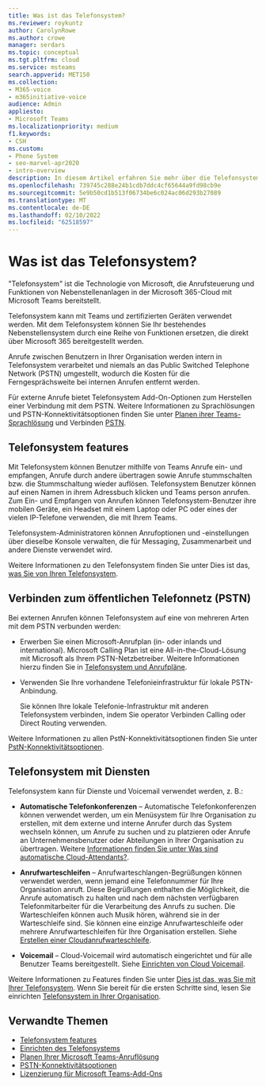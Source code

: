 ```yaml
---
title: Was ist das Telefonsystem?
ms.reviewer: roykuntz
author: CarolynRowe
ms.author: crowe
manager: serdars
ms.topic: conceptual
ms.tgt.pltfrm: cloud
ms.service: msteams
search.appverid: MET150
ms.collection:
- M365-voice
- m365initiative-voice
audience: Admin
appliesto:
- Microsoft Teams
ms.localizationpriority: medium
f1.keywords:
- CSH
ms.custom:
- Phone System
- seo-marvel-apr2020
- intro-overview
description: In diesem Artikel erfahren Sie mehr über die Telefonsystem Technologie in Microsoft 365.
ms.openlocfilehash: 739745c288e24b1cdb7ddc4cf65644a9fd98cb9e
ms.sourcegitcommit: 5e9b50cd1b513f06734be6c024ac06d293b27089
ms.translationtype: MT
ms.contentlocale: de-DE
ms.lasthandoff: 02/10/2022
ms.locfileid: "62518597"
---
```

# <a name="what-is-phone-system"></a>Was ist das Telefonsystem?

"Telefonsystem" ist die Technologie von Microsoft, die Anrufsteuerung und Funktionen von Nebenstellenanlagen in der Microsoft 365-Cloud mit Microsoft Teams bereitstellt.

Telefonsystem kann mit Teams und zertifizierten Geräten verwendet werden. Mit dem Telefonsystem können Sie Ihr bestehendes Nebenstellensystem durch eine Reihe von Funktionen ersetzen, die direkt über Microsoft 365 bereitgestellt werden.

Anrufe zwischen Benutzern in Ihrer Organisation werden intern in Telefonsystem verarbeitet und niemals an das Public Switched Telephone Network (PSTN) umgestellt, wodurch die Kosten für die Ferngesprächsweite bei internen Anrufen entfernt werden. 

Für externe Anrufe bietet Telefonsystem Add-On-Optionen zum Herstellen einer Verbindung mit dem PSTN. Weitere Informationen zu Sprachlösungen und PSTN-Konnektivitätsoptionen finden Sie unter [Planen ihrer Teams-Sprachlösung](cloud-voice-landing-page.md) und Verbinden [PSTN](#connect-to-the-public-switched-telephone-network-pstn).

## <a name="phone-system-features"></a>Telefonsystem features

Mit Telefonsystem können Benutzer mithilfe von Teams Anrufe ein- und empfangen, Anrufe durch andere übertragen sowie Anrufe stummschalten bzw. die Stummschaltung wieder auflösen. Telefonsystem Benutzer können auf einen Namen in ihrem Adressbuch klicken und Teams person anrufen. Zum Ein- und Empfangen von Anrufen können Telefonsystem-Benutzer ihre mobilen Geräte, ein Headset mit einem Laptop oder PC oder eines der vielen IP-Telefone verwenden, die mit Ihrem Teams. 

Telefonsystem-Administratoren können Anrufoptionen und -einstellungen über dieselbe Konsole verwalten, die für Messaging, Zusammenarbeit und andere Dienste verwendet wird.

Weitere Informationen zu den Telefonsystem finden Sie unter Dies ist das, [was Sie von Ihren Telefonsystem](here-s-what-you-get-with-phone-system.md).
  

## <a name="connect-to-the-public-switched-telephone-network-pstn"></a>Verbinden zum öffentlichen Telefonnetz (PSTN)
  
Bei externen Anrufen können Telefonsystem auf eine von mehreren Arten mit dem PSTN verbunden werden:
  
- Erwerben Sie einen Microsoft-Anrufplan (in- oder inlands und international). Microsoft Calling Plan ist eine All-in-the-Cloud-Lösung mit Microsoft als Ihrem PSTN-Netzbetreiber. Weitere Informationen hierzu finden Sie in [Telefonsystem und Anrufpläne](calling-plan-landing-page.md).

- Verwenden Sie Ihre vorhandene Telefonieinfrastruktur für lokale PSTN-Anbindung.

  Sie können Ihre lokale Telefonie-Infrastruktur mit anderen Telefonsystem verbinden, indem Sie operator Verbinden Calling oder Direct Routing verwenden. 

Weitere Informationen zu allen PstN-Konnektivitätsoptionen finden Sie unter [PstN-Konnektivitätsoptionen](pstn-connectivity.md).


## <a name="phone-system-with-services"></a>Telefonsystem mit Diensten

Telefonsystem kann für Dienste und Voicemail verwendet werden, z. B.:

- **Automatische Telefonkonferenzen** – Automatische Telefonkonferenzen können verwendet werden, um ein Menüsystem für Ihre Organisation zu erstellen, mit dem externe und interne Anrufer durch das System wechseln können, um Anrufe zu suchen und zu platzieren oder Anrufe an Unternehmensbenutzer oder Abteilungen in Ihrer Organisation zu übertragen. Weitere [Informationen finden Sie unter Was sind automatische Cloud-Attendants?](what-are-phone-system-auto-attendants.md).

- **Anrufwarteschleifen** – Anrufwarteschlangen-Begrüßungen können verwendet werden, wenn jemand eine Telefonnummer für Ihre Organisation anruft. Diese Begrüßungen enthalten die Möglichkeit, die Anrufe automatisch zu halten und nach dem nächsten verfügbaren Telefonmitarbeiter für die Verarbeitung des Anrufs zu suchen. Die Warteschleifen können auch Musik hören, während sie in der Warteschleife sind. Sie können eine einzige Anrufwarteschleife oder mehrere Anrufwarteschleifen für Ihre Organisation erstellen. Siehe [Erstellen einer Cloudanrufwarteschleife](create-a-phone-system-call-queue.md).

- **Voicemail** – Cloud-Voicemail wird automatisch eingerichtet und für alle Benutzer Teams bereitgestellt. Siehe [Einrichten von Cloud Voicemail](set-up-phone-system-voicemail.md).

Weitere Informationen zu Features finden Sie unter [Dies ist das, was Sie mit Ihrer Telefonsystem](here-s-what-you-get-with-phone-system.md). Wenn Sie bereit für die ersten Schritte sind, lesen Sie einrichten [Telefonsystem in Ihrer Organisation](setting-up-your-phone-system.md).

## <a name="related-topics"></a>Verwandte Themen

- [Telefonsystem features](here-s-what-you-get-with-phone-system.md)
- [Einrichten des Telefonsystems](setting-up-your-phone-system.md)
- [Planen Ihrer Microsoft Teams-Anruflösung](cloud-voice-landing-page.md)
- [PSTN-Konnektivitätsoptionen](pstn-connectivity.md)
- [Lizenzierung für Microsoft Teams-Add-Ons](./teams-add-on-licensing/microsoft-teams-add-on-licensing.md)
